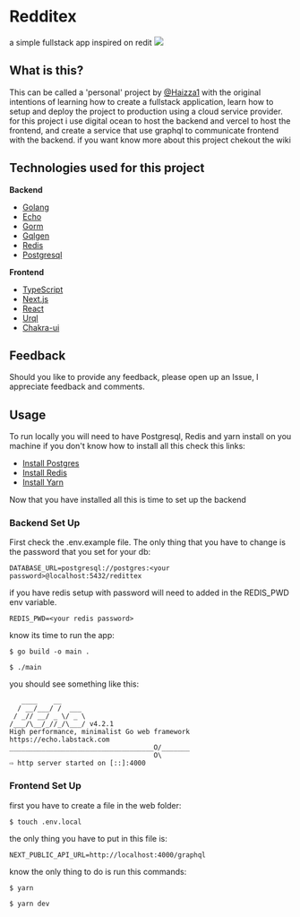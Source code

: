 # Redditex

a simple fullstack app inspired on redit
![](./docs/redditex/png)

## What is this?

This can be called a 'personal' project by [@Haizza1](https://github.com/Haizza1) with the original intentions of learning how to create a fullstack application, learn how to setup and deploy the project to production using a cloud service provider. for this project i use digital ocean to host the backend and vercel to host the frontend, and create a service that use graphql to communicate frontend with the backend. if you want know more about this project chekout the wiki

## Technologies used for this project
**Backend**
* [Golang](https://golang.org/) 
* [Echo](https://echo.labstack.com/)
* [Gorm](https://gorm.io/)
* [Gqlgen](https://gqlgen.com/)
* [Redis](https://redis.io/)
* [Postgresql](https://www.postgresql.org/)

**Frontend**
* [TypeScript](https://www.typescriptlang.org/)
* [Next.js](https://nextjs.org/)
* [React](https://reactjs.org/)
* [Urql](https://formidable.com/open-source/urql/)
* [Chakra-ui](https://chakra-ui.com/)

## Feedback

Should you like to provide any feedback, please open up an Issue, I appreciate feedback and comments.

## Usage
To run locally you will need to have Postgresql, Redis and yarn install on you machine if you don't know how to install all this check this links:
* [Install Postgres](https://www.postgresqltutorial.com/install-postgresql/)
* [Install Redis](https://redisson.org/articles/how-to-install-redis.html)
* [Install Yarn](https://classic.yarnpkg.com/en/docs/install/#windows-stable)

Now that you have installed all this is time to set up the backend

### **Backend Set Up**
First check the .env.example file. The only thing that you have to change is the password that you set for your db:

```
DATABASE_URL=postgresql://postgres:<your password>@localhost:5432/redittex
```

if you have redis setup with password will need to added in the REDIS_PWD env variable.

```
REDIS_PWD=<your redis password>
```

know its time to run the app:
```
$ go build -o main .

$ ./main 
```

you should see something like this: 
```
   ____    __
  / __/___/ /  ___
 / _// __/ _ \/ _ \
/___/\__/_//_/\___/ v4.2.1
High performance, minimalist Go web framework
https://echo.labstack.com
____________________________________O/_______
                                    O\
⇨ http server started on [::]:4000
```

### **Frontend Set Up**

first you have to create a file in the web folder:

```
$ touch .env.local
```

the only thing you have to put in this file is: 
```
NEXT_PUBLIC_API_URL=http://localhost:4000/graphql
```

know the only thing to do is run this commands:

```
$ yarn

$ yarn dev
```